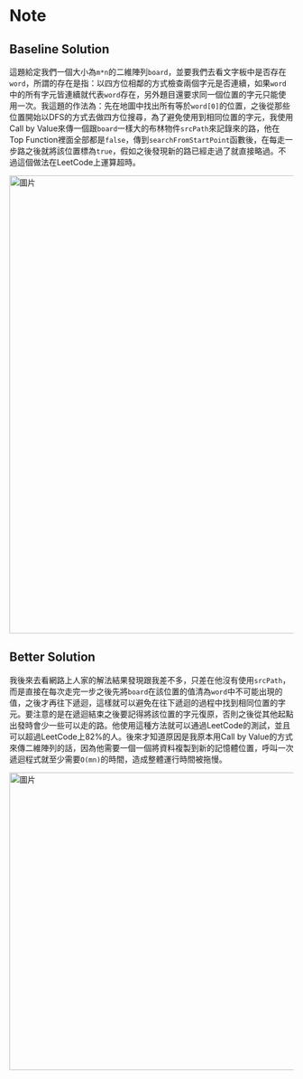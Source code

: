 # Note

## Baseline Solution

這題給定我們一個大小為`m*n`的二維陣列`board`，並要我們去看文字板中是否存在`word`，所謂的存在是指：以四方位相鄰的方式檢查兩個字元是否連續，如果`word`中的所有字元皆連續就代表`word`存在，另外題目還要求同一個位置的字元只能使用一次。我這題的作法為：先在地圖中找出所有等於`word[0]`的位置，之後從那些位置開始以DFS的方式去做四方位搜尋，為了避免使用到相同位置的字元，我使用Call by Value來傳一個跟`board`一樣大的布林物件`srcPath`來記錄來的路，他在Top Function裡面全部都是`false`，傳到`searchFromStartPoint`函數後，在每走一步路之後就將該位置標為`true`，假如之後發現新的路已經走過了就直接略過。不過這個做法在LeetCode上運算超時。

<img width="811" alt="圖片" src="https://user-images.githubusercontent.com/55487740/156103021-1340ec0d-54f4-4873-a828-dfbaffe0d8ad.png">

## Better Solution

我後來去看網路上人家的解法結果發現跟我差不多，只差在他沒有使用`srcPath`，而是直接在每次走完一步之後先將`board`在該位置的值清為`word`中不可能出現的值，之後才再往下遞迴，這樣就可以避免在往下遞迴的過程中找到相同位置的字元。要注意的是在遞迴結束之後要記得將該位置的字元復原，否則之後從其他起點出發時會少一些可以走的路。他使用這種方法就可以通過LeetCode的測試，並且可以超過LeetCode上82%的人。後來才知道原因是我原本用Call by Value的方式來傳二維陣列的話，因為他需要一個一個將資料複製到新的記憶體位置，呼叫一次遞迴程式就至少需要`O(mn)`的時間，造成整體運行時間被拖慢。

<img width="527" alt="圖片" src="https://user-images.githubusercontent.com/55487740/156102907-c8eac423-db8e-4603-a033-0dc5018063d5.png">
